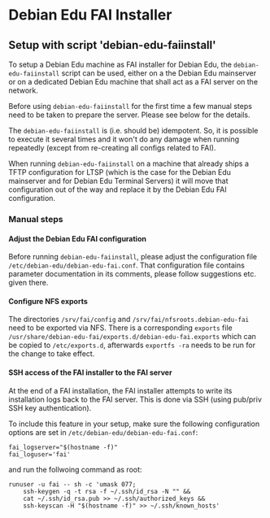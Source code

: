 # Debian Edu FAI Installer

## Setup with script 'debian-edu-faiinstall'

To setup a Debian Edu machine as FAI installer for Debian Edu, the
``debian-edu-faiinstall`` script can be used, either on a the Debian Edu
mainserver or on a dedicated Debian Edu machine that shall act as a FAI server
on the network.

Before using ``debian-edu-faiinstall`` for the first time a few manual steps
need to be taken to prepare the server.  Please see below for the details.

The ``debian-edu-faiinstall`` is (i.e. should be) idempotent. So, it is
possible to execute it several times and it won't do any damage when
running repeatedly (except from re-creating all configs related to FAI).

When running ``debian-edu-faiinstall`` on a machine that already ships a
TFTP configuration for LTSP (which is the case for the Debian Edu mainserver
and for Debian Edu Terminal Servers) it will move that configuration out
of the way and replace it by the Debian Edu FAI configuration.

### Manual steps

#### Adjust the Debian Edu FAI configuration

Before running ``debian-edu-faiinstall``, please adjust the configuration file
`/etc/debian-edu/debian-edu-fai.conf`. That configuration file contains
parameter documentation in its comments, please follow suggestions etc. given
there.

#### Configure NFS exports

The directories `/srv/fai/config` and `/srv/fai/nfsroots.debian-edu-fai` need
to be exported via NFS.  There is a corresponding `exports` file
`/usr/share/debian-edu-fai/exports.d/debian-edu-fai.exports` which can be
copied to `/etc/exports.d`, afterwards `exportfs -ra` needs to be run for the
change to take effect.

#### SSH access of the FAI installer to the FAI server

At the end of a FAI installation, the FAI installer attempts to write its
installation logs back to the FAI server. This is done via SSH (using
pub/priv SSH key authentication).

To include this feature in your setup, make sure the following configuration
options are set in `/etc/debian-edu/debian-edu-fai.conf`:

```
fai_logserver="$(hostname -f)"
fai_loguser='fai'
```

and run the follwoing command as root:

```
runuser -u fai -- sh -c 'umask 077;
    ssh-keygen -q -t rsa -f ~/.ssh/id_rsa -N "" &&
    cat ~/.ssh/id_rsa.pub >> ~/.ssh/authorized_keys &&
    ssh-keyscan -H "$(hostname -f)" >> ~/.ssh/known_hosts'
```
